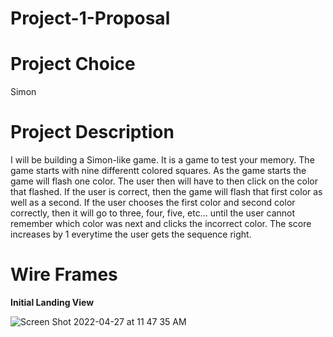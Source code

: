 # Project-1-Proposal
# Project Choice
Simon
# Project Description
I will be building a Simon-like game. It is a game to test your memory. The game starts with nine differentt colored squares. As the game starts the game will flash one color. The user then will have to then click on the color that flashed. If the user is correct, then the game will flash that first color as well as a second. If the user chooses the first color and second color correctly, then it will go to three, four, five, etc... until the user cannot remember which color was next and clicks the incorrect color. The score increases by 1 everytime the user gets the sequence right. 
# Wire Frames
**Initial Landing View**

![Screen Shot 2022-04-27 at 11 47 35 AM](https://user-images.githubusercontent.com/102195543/165558939-28ed7bf8-f1c3-429b-a18f-e6be591682e3.png)
